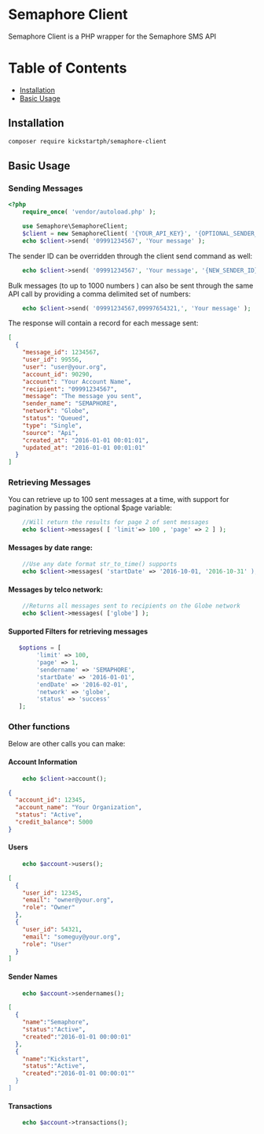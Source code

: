 # Semaphore Client

Semaphore Client is a PHP wrapper for the Semaphore SMS API

# Table of Contents
 - [Installation](#installation)
 - [Basic Usage](#basic-usage)

## Installation

```sh
composer require kickstartph/semaphore-client
```

## Basic Usage

### Sending Messages
```php
<?php
    require_once( 'vendor/autoload.php' );

    use Semaphore\SemaphoreClient;
    $client = new SemaphoreClient( '{YOUR_API_KEY}', '{OPTIONAL_SENDER_NAME}' ); //Sender Name defaults to SEMAPHORE
    echo $client->send( '09991234567', 'Your message' );
```
The sender ID can be overridden through the client send command as well:
```php
    echo $client->send( '09991234567', 'Your message', '{NEW_SENDER_ID}' );
```

Bulk messages (to up to 1000 numbers ) can also be sent through the same API call by providing a comma delimited set of numbers:

```php
    echo $client->send( '09991234567,09997654321,', 'Your message' );
```

The response will contain a record for each message sent:
```json
[
  {
    "message_id": 1234567,
    "user_id": 99556,
    "user": "user@your.org",
    "account_id": 90290,
    "account": "Your Account Name",
    "recipient": "09991234567",
    "message": "The message you sent",
    "sender_name": "SEMAPHORE",
    "network": "Globe",
    "status": "Queued",
    "type": "Single",
    "source": "Api",
    "created_at": "2016-01-01 00:01:01",
    "updated_at": "2016-01-01 00:01:01"
  }
]
```


### Retrieving Messages
You can retrieve up to 100 sent messages at a time, with support for pagination by passing the optional $page variable:

```php 
    //Will return the results for page 2 of sent messages
    echo $client->messages( [ 'limit'=> 100 , 'page' => 2 ] ); 
```

#### Messages by date range:
```php 
    //Use any date format str_to_time() supports
    echo $client->messages( 'startDate' => '2016-10-01, '2016-10-31' );  
```
#### Messages by telco network:
```php 
    //Returns all messages sent to recipients on the Globe network
    echo $client->messages( ['globe'] ); 
```

#### Supported Filters for retrieving messages
```php
   $options = [
        'limit' => 100,
        'page' => 1,
        'sendername' => 'SEMAPHORE',
        'startDate' => '2016-01-01',
        'endDate' => '2016-02-01',
        'network' => 'globe',
        'status' => 'success'
   ];
```

### Other functions
Below are other calls you can make:
#### Account Information
```php
    echo $client->account();
```
```json
{
  "account_id": 12345,
  "account_name": "Your Organization",
  "status": "Active",
  "credit_balance": 5000
}
```
#### Users
```php
    echo $account->users();
```
```json
[
  {
    "user_id": 12345,
    "email": "owner@your.org",
    "role": "Owner"
  },
  {
    "user_id": 54321,
    "email": "someguy@your.org",
    "role": "User"
  }
]
```

#### Sender Names
```php
    echo $account->sendernames();
```
```json
[
  {
    "name":"Semaphore",
    "status":"Active",
    "created":"2016-01-01 00:00:01"
  },
  {
    "name":"Kickstart",
    "status":"Active",
    "created":"2016-01-01 00:00:01""
  }
]
```
#### Transactions
```php
    echo $account->transactions();
```
